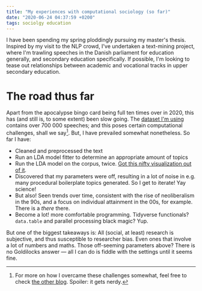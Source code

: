 ```yaml
---
title: "My experiences with computational sociology (so far)"
date: "2020-06-24 04:37:59 +0200"
tags: sociolgy education
---
```


I have been spending my spring ploddingly pursuing my master's thesis.
Inspired by my visit to the NLP crowd, I've undertaken a text-mining project, where I'm trawling speeches in the Danish parliament for education generally, and secondary education specifically.
If possible, I'm looking to tease out relationships between academic and vocational tracks in upper secondary education.

# The road thus far

Apart from the apocalypse bingo card being full ten times over in 2020, this has (and still is, to some extent) been slow going.
The [dataset I'm using](https://gitlab.com/maltelau/folketinget/) contains over 700 000 speeches; and this poses certain computational challenges, shall we say[^server].
But, I have prevailed somewhat nonetheless.
So far I have:

- Cleaned and preprocessed the text
- Run an LDA model fitter to determine an appropriate amount of topics
- Run the LDA model on the corpus, twice. [Got this nifty visualization out of it](https://ldavis.andersens.xyz).
- Discovered that my parameters were off, resulting in a lot of noise in e.g. many procedural boilerplate topics generated. So I get to iterate! Yay science!
- But also! Seen trends over time, consistent with the rise of neoliberalism in the 90s, and a focus on individual attainment in the 00s, for example. There is a *there* there.
- Become a lot! more comfortable programming. Tidyverse functionals? `data.table` and parallel processing black magic? Yup.

But one of the biggest takeaways is: All (social, at least) research is subjective, and thus susceptible to researcher bias.
Even ones that involve a lot of numbers and maths.
Those off-seeming parameters above?
There is no Goldilocks answer — all I can do is fiddle with the settings until it seems fine.

[^server]: For more on how I overcame these challenges somewhat, feel free to check [the other blog](https://norseghost.com/posts/dl380e-g8/). Spoiler: it gets nerdy.
